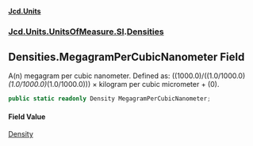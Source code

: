 #### [Jcd.Units](index.md 'index')
### [Jcd.Units.UnitsOfMeasure.SI](Jcd.Units.UnitsOfMeasure.SI.md 'Jcd.Units.UnitsOfMeasure.SI').[Densities](Densities.md 'Jcd.Units.UnitsOfMeasure.SI.Densities')

## Densities.MegagramPerCubicNanometer Field

A(n) megagram per cubic nanometer. Defined as: ((1000.0)/((1.0/1000.0)*(1.0/1000.0)*(1.0/1000.0))) × kilogram per cubic micrometer + (0).

```csharp
public static readonly Density MegagramPerCubicNanometer;
```

#### Field Value
[Density](Density.md 'Jcd.Units.UnitTypes.Density')
